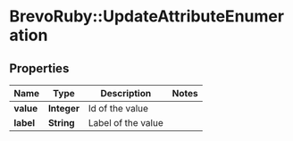 # BrevoRuby::UpdateAttributeEnumeration

## Properties
Name | Type | Description | Notes
------------ | ------------- | ------------- | -------------
**value** | **Integer** | Id of the value | 
**label** | **String** | Label of the value | 


